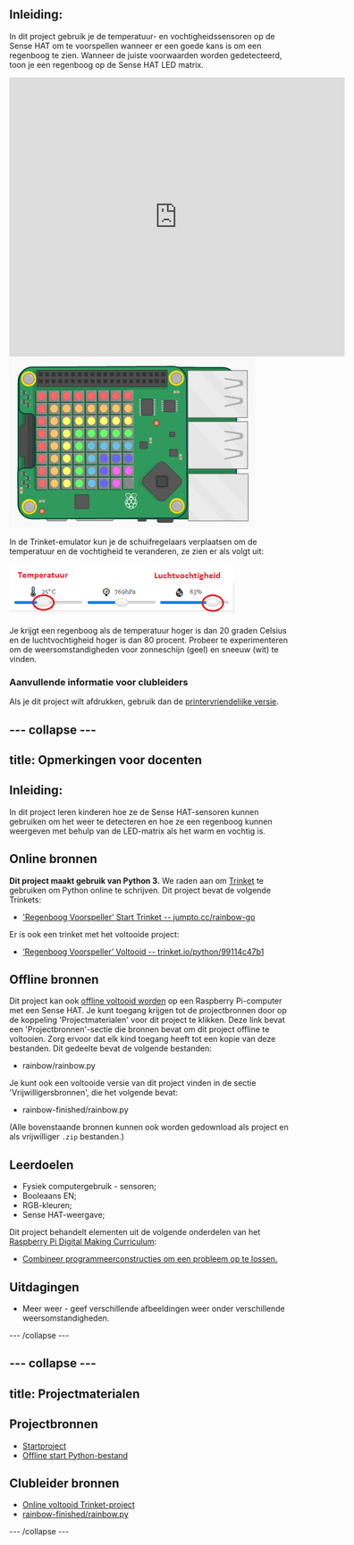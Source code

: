 ## Inleiding:

In dit project gebruik je de temperatuur- en vochtigheidssensoren op de Sense HAT om te voorspellen wanneer er een goede kans is om een regenboog te zien. Wanneer de juiste voorwaarden worden gedetecteerd, toon je een regenboog op de Sense HAT LED matrix.

<div class="trinket">
  <iframe src="https://trinket.io/embed/python/99114c47b1?outputOnly=true&start=result" width="600" height="500" frameborder="0" marginwidth="0" marginheight="0" allowfullscreen mark="crwd-mark">
</iframe> <img src="images/rainbow-final.png" />
</div>

In de Trinket-emulator kun je de schuifregelaars verplaatsen om de temperatuur en de vochtigheid te veranderen, ze zien er als volgt uit:

![schermafbeelding](images/rainbow-sliders.png)

Je krijgt een regenboog als de temperatuur hoger is dan 20 graden Celsius en de luchtvochtigheid hoger is dan 80 procent. Probeer te experimenteren om de weersomstandigheden voor zonneschijn (geel) en sneeuw (wit) te vinden.

### Aanvullende informatie voor clubleiders

Als je dit project wilt afdrukken, gebruik dan de [printervriendelijke versie](https://projects.raspberrypi.org/nl-NL/projects/rainbow-predictor/print).

--- collapse ---
---
title: Opmerkingen voor docenten
---

## Inleiding:

In dit project leren kinderen hoe ze de Sense HAT-sensoren kunnen gebruiken om het weer te detecteren en hoe ze een regenboog kunnen weergeven met behulp van de LED-matrix als het warm en vochtig is.

## Online bronnen

**Dit project maakt gebruik van Python 3.** We raden aan om [Trinket](https://trinket.io/) te gebruiken om Python online te schrijven. Dit project bevat de volgende Trinkets:

* ['Regenboog Voorspeller' Start Trinket -- jumpto.cc/rainbow-go](http://jumpto.cc/rainbow-go)

Er is ook een trinket met het voltooide project:

* [‘Regenboog Voorspeller’ Voltooid -- trinket.io/python/99114c47b1](https://trinket.io/python/99114c47b1)

## Offline bronnen

Dit project kan ook [offline voltooid worden](https://www.codeclubprojects.org/en-GB/resources/physical-sense-hat/) op een Raspberry Pi-computer met een Sense HAT. Je kunt toegang krijgen tot de projectbronnen door op de koppeling 'Projectmaterialen' voor dit project te klikken. Deze link bevat een 'Projectbronnen'-sectie die bronnen bevat om dit project offline te voltooien. Zorg ervoor dat elk kind toegang heeft tot een kopie van deze bestanden. Dit gedeelte bevat de volgende bestanden:

* rainbow/rainbow.py

Je kunt ook een voltooide versie van dit project vinden in de sectie 'Vrijwilligersbronnen', die het volgende bevat:

* rainbow-finished/rainbow.py

(Alle bovenstaande bronnen kunnen ook worden gedownload als project en als vrijwilliger `.zip` bestanden.)

## Leerdoelen

* Fysiek computergebruik - sensoren;
* Booleaans EN; 
* RGB-kleuren;
* Sense HAT-weergave;

Dit project behandelt elementen uit de volgende onderdelen van het [Raspberry Pi Digital Making Curriculum](https://rpf.io/curriculum):

* [Combineer programmeerconstructies om een ​​probleem op te lossen.](https://www.raspberrypi.org/curriculum/programming/builder)

## Uitdagingen

* Meer weer - geef verschillende afbeeldingen weer onder verschillende weersomstandigheden. 

--- /collapse ---

--- collapse ---
---
title: Projectmaterialen
---

## Projectbronnen

* [Startproject](http://jumpto.cc/rainbow-go)
* [Offline start Python-bestand](resources/rainbow-rainbow.py)

## Clubleider bronnen

* [Online voltooid Trinket-project](https://trinket.io/python/99114c47b1)
* [rainbow-finished/rainbow.py](resources/rainbow-final-rainbow.py)

--- /collapse ---